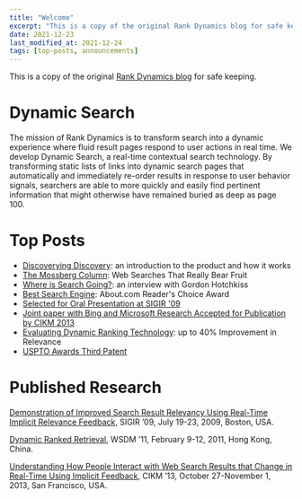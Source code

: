 ```yaml
---
title: "Welcome"
excerpt: "This is a copy of the original Rank Dynamics blog for safe keeping. Open this post to find our mission, links to top posts and published research."
date: 2021-12-23
last_modified_at: 2021-12-24
tags: [top-posts, announcements]
---
```

This is a copy of the original [Rank Dynamics blog](https://blog.rankdynamics.com/) for safe keeping.

# Dynamic Search
The mission of Rank Dynamics is to transform search into a dynamic experience where fluid result pages respond to user actions in real time. We develop Dynamic Search, a real-time contextual search technology. By transforming static lists of links into dynamic search pages that automatically and immediately re-order results in response to user behavior signals, searchers are able to more quickly and easily find pertinent information that might otherwise have remained buried as deep as page 100.

# Top Posts
 - [Discoverying Discovery](/rank-dynamics/discovering-discovery/): an introduction to the product and how it works
 - [The Mossberg Column](/rank-dynamics/googles-searchwiki-surf-canyon-share-the-mossberg-solutions-column): Web Searches That Really Bear Fruit
 - [Where is Search Going?](/rank-dynamics/where-is-search-going-search-engine-land-interview-with-gordon-hotchkiss/): an interview with Gordon Hotchkiss
 - [Best Search Engine](/rank-dynamics/best-search-engine-winner/): Abo<span>ut.co</span>m Reader's Choice Award
 - [Selected for Oral Presentation at SIGIR '09](/rank-dynamics/selected-for-oral-presentation-at-sigir-09/)
 - [Joint paper with Bing and Microsoft Research Accepted for Publication by CIKM 2013](/rank-dynamics/joint-paper-with-bing-and-microsoft-research-accepted-for-publication-by-cikm-2013/)
 - [Evaluating Dynamic Ranking Technology](/rank-dynamics/evaluating-surf-canyons-technology-part-2/): up to 40% Improvement in Relevance
 - [USPTO Awards Third Patent](/rank-dynamics/uspto-awards-third-patent-to-surf-canyon/)

[comment]: <> (https://stackoverflow.com/a/20885980/852795 for adding comments to markdown)
[comment]: <> (https://github.com/TryGhost/Ghost/issues/9566#issuecomment-723738249 for discussion on auto-hyperlinking URLs)
[comment]: <> (https://stackoverflow.com/a/25707855/852795 for solution to auto-hyperlinking URLs)

# Published Research
[Demonstration of Improved Search Result Relevancy Using Real-Time Implicit Relevance Feedback](/assets/papers/SurfCanyonDemonstrationResearchPaper.pdf), SIGIR ’09, July 19-23, 2009, Boston, USA.

[Dynamic Ranked Retrieval](/assets/papers/wsdm11Brandt_etal_11a.pdf), WSDM ’11, February 9-12, 2011, Hong Kong, China.

[Understanding How People Interact with Web Search Results that Change in Real-Time Using Implicit Feedback](/assets/papers/cikm13HowPeopleInteractWithSearch.pdf), CIKM ’13, October 27-November 1, 2013, San Francisco, USA.
